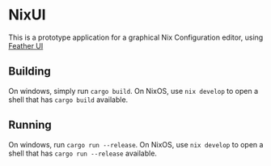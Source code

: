 # NixUI

This is a prototype application for a graphical Nix Configuration editor, using [Feather UI](https://github.com/Fundament-Software/feathergui)

## Building

On windows, simply run `cargo build`. On NixOS, use `nix develop` to open a shell that has `cargo build` available.

## Running

On windows, run `cargo run --release`. On NixOS, use `nix develop` to open a shell that has `cargo run --release` available.
